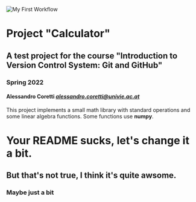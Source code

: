 ![My First Workflow](https://github.com/corettialessandro/calculator/actions/workflows/your-first-workflow.yml/badge.svg)

# Project "Calculator"

## A test project for the course "Introduction to Version Control System: Git and GitHub"

### Spring 2022

#### Alessandro Coretti *<alessandro.coretti@univie.ac.at>*

This project implements a small math library with standard operations and some linear algebra functions.
Some functions use **numpy**.

# Your README sucks, let's change it a bit.
## But that's not true, I think it's quite awsome.
### Maybe just a bit
